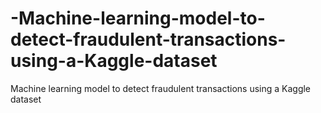 # -Machine-learning-model-to-detect-fraudulent-transactions-using-a-Kaggle-dataset
 Machine learning model to detect fraudulent transactions using a Kaggle dataset
